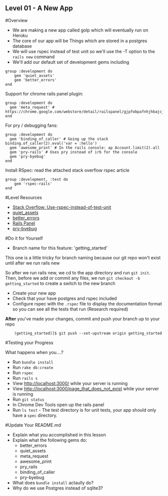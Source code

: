 Level 01 - A New App
-----------

#Overview
* We are making a new app called golp which will eventually run on Heroku
* The core of our app will be Things which are stored in a postgres database
* We will use rspec instead of test unit so we'll use the -T option to the ```rails new``` command
* We'll add our default set of development gems including


```
group :development do
	gem 'quiet_assets'
	gem 'better_errors'
end
```

Support for chrome rails panel plugin:

    group :development do
      gem 'meta_request' # https://chrome.google.com/webstore/detail/railspanel/gjpfobpafnhjhbajcjgccbbdofdckggg
    end

For pry / debugging fans:

    group :development do
      gem 'binding_of_caller' # Going up the stack  binding.of_caller(2).eval('var = :hello')
      gem 'awesome_print' # In the rails console: ap Account.limit(2).all
      gem 'pry-rails' # Uses pry instead of irb for the console
      gem 'pry-byebug'
    end

Install RSpec: read the attached stack overflow rspec article


	group :development, :test do
		gem 'rspec-rails'
	end


#Level Resources

* [Stack Overflow: Use-rspec-instead-of-test-unit](http://stackoverflow.com/questions/6728618/how-can-i-tell-rails-to-use-rspec-instead-of-test-unit-when-creating-a-new-rails)
* [quiet_assets](https://github.com/evrone/quiet_assets)
* [better_errors](https://github.com/charliesome/better_errors)
* [Rails Panel](https://chrome.google.com/webstore/detail/railspanel/gjpfobpafnhjhbajcjgccbbdofdckggg)
* [pry-byebug](https://github.com/deivid-rodriguez/pry-byebug)

#Do it for Yourself

* Branch name for this feature: 'getting_started'

This one is a little tricky for branch naming because our git repo won't exist until after we run rails new

So after we run rails new, we cd to the app directory and run ```git init```. Then, before we add or commit any files,
we run ```git checkout -b getting_started``` to create a switch to the new branch


+ Create your new app
+ Check that your have postgres and rspec included
+ Configure rspec with the ```.rspec``` file to display the documentation format so you can see all the tests that run (Research required)

__After__ you've made your changes, commit and push your branch up to your repo

```
	(getting_started)]$ git push --set-upstream origin getting_started
```

#Testing your Progress

What happens when you....?

* Run ```bundle install``` 
* Run ```rake db:create``` 
* Run ```rspec```
* Run ```rails s```
* View [http://localhost:3000/](http://localhost:3000/) while your server is running
* View [http://localhost:3000/page_that_does_not_exist](http://localhost:3000/page_that_does_not_exist) while your server is running
* Run ```git status```
* In Chrome Dev Tools open up the rails panel
* Run ```ls test``` - The test directory is for unit tests, your app should only have a ```spec``` directory.

#Update Your README.md

* Explain what you accomplished in this lesson
* Explain what the following gems do:
	* better_errors
	* quiet_assets
	* meta_request
	* awesome_print
	* pry_rails
	* binding_of_caller
	* pry-byebug
* What does `bundle install` actaully do?
* Why do we use Postgres instead of sqlite3?





